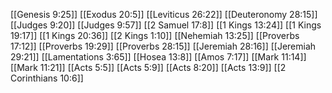 [[Genesis 9:25]]
[[Exodus 20:5]]
[[Leviticus 26:22]]
[[Deuteronomy 28:15]]
[[Judges 9:20]]
[[Judges 9:57]]
[[2 Samuel 17:8]]
[[1 Kings 13:24]]
[[1 Kings 19:17]]
[[1 Kings 20:36]]
[[2 Kings 1:10]]
[[Nehemiah 13:25]]
[[Proverbs 17:12]]
[[Proverbs 19:29]]
[[Proverbs 28:15]]
[[Jeremiah 28:16]]
[[Jeremiah 29:21]]
[[Lamentations 3:65]]
[[Hosea 13:8]]
[[Amos 7:17]]
[[Mark 11:14]]
[[Mark 11:21]]
[[Acts 5:5]]
[[Acts 5:9]]
[[Acts 8:20]]
[[Acts 13:9]]
[[2 Corinthians 10:6]]
